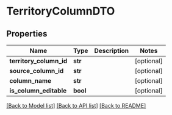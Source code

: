 # TerritoryColumnDTO

## Properties
Name | Type | Description | Notes
------------ | ------------- | ------------- | -------------
**territory_column_id** | **str** |  | [optional] 
**source_column_id** | **str** |  | [optional] 
**column_name** | **str** |  | [optional] 
**is_column_editable** | **bool** |  | [optional] 

[[Back to Model list]](../README.md#documentation-for-models) [[Back to API list]](../README.md#documentation-for-api-endpoints) [[Back to README]](../README.md)

